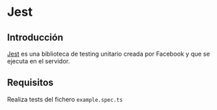 # Jest

## Introducción

[Jest](https://jestjs.io/) es una biblioteca de testing unitario creada por Facebook y que se ejecuta en el servidor.

## Requisitos

Realiza tests del fichero `example.spec.ts`
